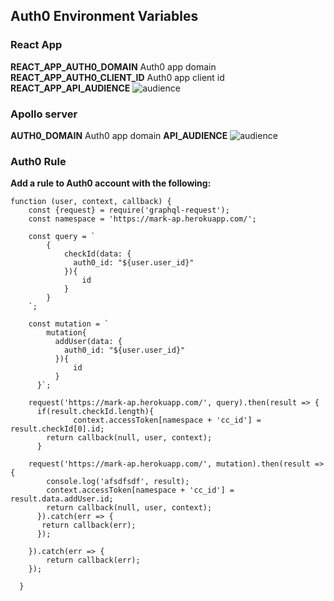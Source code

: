 ## Auth0 Environment Variables

### React App

**REACT_APP_AUTH0_DOMAIN** Auth0 app domain
**REACT_APP_AUTH0_CLIENT_ID** Auth0 app client id
**REACT_APP_API_AUDIENCE**
![audience](https://res.cloudinary.com/duoz4fpzs/image/upload/v1576261889/react_audience_wvftg0.png)

### Apollo server
**AUTH0_DOMAIN** Auth0 app domain
**API_AUDIENCE**
![audience](https://res.cloudinary.com/duoz4fpzs/image/upload/v1576261889/react_audience_wvftg0.png)

### Auth0 Rule 

**Add a rule to Auth0 account with the following:**
```
function (user, context, callback) {
    const {request} = require('graphql-request');
  	const namespace = 'https://mark-ap.herokuapp.com/';
    
    const query = `
        {
            checkId(data: {
              auth0_id: "${user.user_id}"
            }){
                id
            }
        }
    `;
    
    const mutation = `
        mutation{
          addUser(data: {
            auth0_id: "${user.user_id}"
          }){
              id
          }
      }`;
      
    request('https://mark-ap.herokuapp.com/', query).then(result => {
      if(result.checkId.length){
              context.accessToken[namespace + 'cc_id'] = result.checkId[0].id;
        return callback(null, user, context);
      }
    
    request('https://mark-ap.herokuapp.com/', mutation).then(result => {
        console.log('afsdfsdf', result);
        context.accessToken[namespace + 'cc_id'] = result.data.addUser.id;
        return callback(null, user, context);
      }).catch(err => {
       return callback(err);
      });
      
    }).catch(err => {
        return callback(err);
    });
    
  }
```